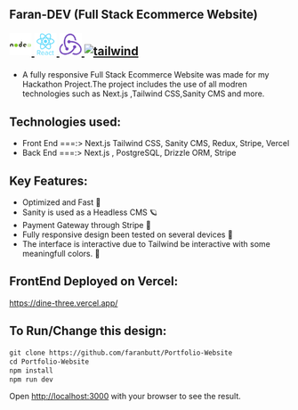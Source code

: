 ## Faran-DEV (Full Stack Ecommerce Website) <p align="left"> <a href="https://nodejs.org" target="_blank" rel="noreferrer"> <img src="https://raw.githubusercontent.com/devicons/devicon/master/icons/nodejs/nodejs-original-wordmark.svg" alt="nodejs" width="40" height="40"/> </a> <a href="https://reactjs.org/" target="_blank" rel="noreferrer"> <img src="https://raw.githubusercontent.com/devicons/devicon/master/icons/react/react-original-wordmark.svg" alt="react" width="40" height="40"/> </a> <a href="https://redux.js.org" target="_blank" rel="noreferrer"> <img src="https://raw.githubusercontent.com/devicons/devicon/master/icons/redux/redux-original.svg" alt="redux" width="40" height="40"/> </a> <a href="https://tailwindcss.com/" target="_blank" rel="noreferrer"> <img src="https://www.vectorlogo.zone/logos/tailwindcss/tailwindcss-icon.svg" alt="tailwind" width="40" height="40"/> </a> </p>
* A fully responsive Full Stack Ecommerce Website was made for my Hackathon Project.The project includes the use of all modren technologies such as Next.js ,Tailwind CSS,Sanity CMS and more.
## Technologies used:
* Front End ===:> Next.js Tailwind CSS, Sanity CMS, Redux, Stripe, Vercel
* Back End ===:> Next.js , PostgreSQL, Drizzle ORM, Stripe
## Key Features:
* Optimized and Fast 🚀
* Sanity is used as a Headless CMS 🪐
* Payment Gateway through Stripe 💸
* Fully responsive design been tested on several devices 📱
* The interface is interactive due to Tailwind be interactive with some meaningfull colors. 🎨

## FrontEnd Deployed on Vercel:
https://dine-three.vercel.app/

## To Run/Change this design:
```
git clone https://github.com/faranbutt/Portfolio-Website
cd Portfolio-Website
npm install
npm run dev
```
Open [http://localhost:3000](http://localhost:3000/) with your browser to see the result.
